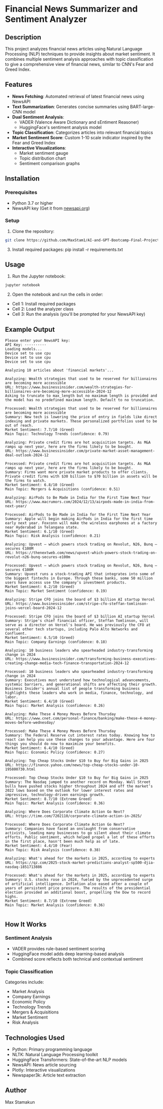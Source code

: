 # Financial News Summarizer and Sentiment Analyzer

## Description
This project analyzes financial news articles using Natural Language Processing (NLP) techniques to provide insights about market sentiment. It combines multiple sentiment analysis approaches with topic classification to give a comprehensive view of financial news, similar to CNN's Fear and Greed Index.

## Features
- **News Fetching**: Automated retrieval of latest financial news using NewsAPI
- **Text Summarization**: Generates concise summaries using BART-large-CNN model
- **Dual Sentiment Analysis**: 
  - VADER (Valence Aware Dictionary and sEntiment Reasoner)
  - HuggingFace's sentiment analysis model
- **Topic Classification**: Categorizes articles into relevant financial topics
- **Market Sentiment Score**: Custom 1-10 scale indicator inspired by the Fear and Greed Index
- **Interactive Visualizations**: 
  - Market sentiment gauge
  - Topic distribution chart
  - Sentiment comparison graphs

## Installation

### Prerequisites
- Python 3.7 or higher
- NewsAPI key (Get it from [newsapi.org](https://newsapi.org))

### Setup
1. Clone the repository:
```bash
git clone https://github.com/MaxStam1/AI-and-GPT-Bootcamp-Final-Project.git
```
3. Install required packages:
pip install -r requirements.txt

## Usage
1. Run the Jupyter notebook:
```bash
jupyter notebook
```
2. Open the notebook and run the cells in order:
- Cell 1: Install required packages
- Cell 2: Load the analyzer class
- Cell 3: Run the analysis (you'll be prompted for your NewsAPI key)

## Example Output
```
Please enter your NewsAPI key:
API Key: ··········
Loading models...
Device set to use cpu
Device set to use cpu
Device set to use cpu

Analyzing 10 articles about 'financial markets'...

Analyzing: Wealth strategies that used to be reserved for billionaires are becoming more accessible
URL: https://www.businessinsider.com/wealth-strategies-for-billionaires-are-becoming-more-accessible-2024-12
Asking to truncate to max_length but no maximum length is provided and the model has no predefined maximum length. Default to no truncation.

Processed: Wealth strategies that used to be reserved for billionaires are becoming more accessible
Summary: New tech is lowering the price of entry in fields like direct indexing and private markets. These personalized portfolios used to be out of reach.
Market Sentiment: 7.7/10 (Greed)
Main Topic: Technology Trends (confidence: 0.79)

Analyzing: Private credit firms are hot acquisition targets. As M&A ramps up next year, here are the firms likely to be bought.
URL: https://www.businessinsider.com/private-market-asset-management-deal-outlook-2024-12

Processed: Private credit firms are hot acquisition targets. As M&A ramps up next year, here are the firms likely to be bought.
Summary: Firms want more private market products to offer clients. Private credit firms with $30 billion to $70 billion in assets will be the firms to watch.
Market Sentiment: 6.8/10 (Greed)
Main Topic: Mergers & Acquisitions (confidence: 0.51)

Analyzing: AirPods to Be Made in India for the First Time Next Year
URL: https://www.macrumors.com/2024/12/13/airpods-made-in-india-from-next-year/

Processed: AirPods to Be Made in India for the First Time Next Year
Summary: Apple will begin making AirPods in India for the first time early next year. Foxconn will make the wireless earphones at a factory near Hyderabad in Telangana state.
Market Sentiment: 6.1/10 (Greed)
Main Topic: Risk Analysis (confidence: 0.21)

Analyzing: Upvest — which powers stock trading on Revolut, N26, Bunq — secures €100M
URL: https://thenextweb.com/news/upvest-which-powers-stock-trading-on-revolut-n26-bunq-secures-e100m

Processed: Upvest — which powers stock trading on Revolut, N26, Bunq — secures €100M
Summary: Upvest runs a stock-trading API that integrates into some of the biggest fintechs in Europe. Through these banks, some 50 million users have access use the company’s investment products.
Market Sentiment: 6.2/10 (Greed)
Main Topic: Market Sentiment (confidence: 0.19)

Analyzing: Stripe CFO joins the board of $3 billion AI startup Vercel
URL: https://www.businessinsider.com/stripe-cfo-steffan-tomlinson-joins-vercel-board-2024-12

Processed: Stripe CFO joins the board of $3 billion AI startup Vercel
Summary: Stripe's chief financial officer, Steffan Tomlinson, will serve as a director on Vercel's board. He was previously the CFO at several other tech startups, including Palo Alto Networks and Confluent.
Market Sentiment: 6.5/10 (Greed)
Main Topic: Company Earnings (confidence: 0.18)

Analyzing: 10 business leaders who spearheaded industry-transforming change in 2024
URL: https://www.businessinsider.com/transforming-business-executives-creating-change-media-tech-finance-transportation-2024-12

Processed: 10 business leaders who spearheaded industry-transforming change in 2024
Summary: Executives must understand how technological advancements, systemic barriers, and generational shifts are affecting their growth. Business Insider's annual list of people transforming business highlights these leaders who work in media, finance, technology, and labor.
Market Sentiment: 6.4/10 (Greed)
Main Topic: Market Analysis (confidence: 0.26)

Analyzing: Make These 4 Money Moves Before Thursday
URL: https://www.cnet.com/personal-finance/banking/make-these-4-money-moves-before-wednesday/

Processed: Make These 4 Money Moves Before Thursday
Summary: The Federal Reserve cut interest rates today. Knowing how to react can help you use these changes to your advantage. Here are four things you should do now to maximize your benefits.
Market Sentiment: 6.4/10 (Greed)
Main Topic: Economic Policy (confidence: 0.27)

Analyzing: Top Cheap Stocks Under $10 to Buy for Big Gains in 2025
URL: https://finance.yahoo.com/news/top-cheap-stocks-under-10-195800730.html

Processed: Top Cheap Stocks Under $10 to Buy for Big Gains in 2025
Summary: The Nasdaq jumped to another record on Monday. Wall Street bulls have pushed stocks higher throughout 2024 and off the market’s 2022 lows based on the outlook for lower interest rates and impressive, technology-driven earnings growth.
Market Sentiment: 8.7/10 (Extreme Greed)
Main Topic: Market Analysis (confidence: 0.36)

Analyzing: Where Does Corporate Climate Action Go Next?
URL: https://time.com/7202110/corporate-climate-action-in-2025/

Processed: Where Does Corporate Climate Action Go Next?
Summary: Companies have faced an onslaught from conservative activists, leading many businesses to go silent about their climate efforts. Public sentiment, which helped propel a lot of these efforts in the first place, hasn't been much help as of late.
Market Sentiment: 4.4/10 (Fear)
Main Topic: Risk Analysis (confidence: 0.38)

Analyzing: What's ahead for the markets in 2025, according to experts
URL: https://qz.com/2025-stock-market-predictions-analyst-sp500-djia-nasdaq-1851713886

Processed: What's ahead for the markets in 2025, according to experts
Summary: U.S. stocks rose in 2024, fueled by the unprecedented surge of artificial intelligence. Inflation also eased after a couple of years of persistent price pressure. The results of the presidential election provided an additional boost, propelling the Dow to record highs.
Market Sentiment: 8.7/10 (Extreme Greed)
Main Topic: Market Analysis (confidence: 0.36)


```

## How It Works
### Sentiment Analysis
- VADER provides rule-based sentiment scoring
- HuggingFace model adds deep learning-based analysis
- Combined score reflects both technical and contextual sentiment

### Topic Classification
Categories include:
- Market Analysis
- Company Earnings
- Economic Policy
- Technology Trends
- Mergers & Acquisitions
- Market Sentiment
- Risk Analysis

## Technologies Used
- Python: Primary programming language
- NLTK: Natural Language Processing toolkit
- HuggingFace Transformers: State-of-the-art NLP models
- NewsAPI: News article sourcing
- Plotly: Interactive visualizations
- Newspaper3k: Article text extraction

## Author
Max Stamakun

